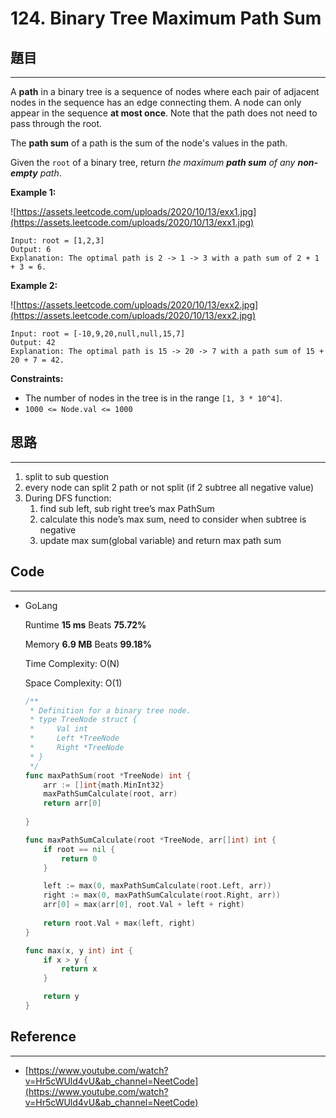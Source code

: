 # 124. Binary Tree Maximum Path Sum

## 題目

---

A **path** in a binary tree is a sequence of nodes where each pair of adjacent nodes in the sequence has an edge connecting them. A node can only appear in the sequence **at most once**. Note that the path does not need to pass through the root.

The **path sum** of a path is the sum of the node's values in the path.

Given the `root` of a binary tree, return *the maximum **path sum** of any **non-empty** path*.

**Example 1:**

![https://assets.leetcode.com/uploads/2020/10/13/exx1.jpg](https://assets.leetcode.com/uploads/2020/10/13/exx1.jpg)

```
Input: root = [1,2,3]
Output: 6
Explanation: The optimal path is 2 -> 1 -> 3 with a path sum of 2 + 1 + 3 = 6.

```

**Example 2:**

![https://assets.leetcode.com/uploads/2020/10/13/exx2.jpg](https://assets.leetcode.com/uploads/2020/10/13/exx2.jpg)

```
Input: root = [-10,9,20,null,null,15,7]
Output: 42
Explanation: The optimal path is 15 -> 20 -> 7 with a path sum of 15 + 20 + 7 = 42.

```

**Constraints:**

- The number of nodes in the tree is in the range `[1, 3 * 10^4]`.
- `1000 <= Node.val <= 1000`

## 思路

---

1. split to sub question
2. every node can split 2 path or not split (if 2 subtree all negative value)
3. During DFS function:
    1. find sub left, sub right tree’s max PathSum
    2. calculate this node’s max sum, need to consider when subtree is negative
    3. update max sum(global variable) and return max path sum

## Code

---

- GoLang
    
    
    Runtime **15 ms** Beats **75.72%**
    
    Memory **6.9 MB** Beats **99.18%**
    
    Time Complexity: O(N)
    
    Space Complexity: O(1)
    
    ```go
    /**
     * Definition for a binary tree node.
     * type TreeNode struct {
     *     Val int
     *     Left *TreeNode
     *     Right *TreeNode
     * }
     */
    func maxPathSum(root *TreeNode) int {
        arr := []int{math.MinInt32}
        maxPathSumCalculate(root, arr)
        return arr[0]
        
    }
    
    func maxPathSumCalculate(root *TreeNode, arr[]int) int {
        if root == nil {
            return 0
        }
    
        left := max(0, maxPathSumCalculate(root.Left, arr))
        right := max(0, maxPathSumCalculate(root.Right, arr))
        arr[0] = max(arr[0], root.Val + left + right)
        
        return root.Val + max(left, right)
    }
    
    func max(x, y int) int {
        if x > y {
            return x
        }
    
        return y
    }
    ```
    

## Reference

---

- [https://www.youtube.com/watch?v=Hr5cWUld4vU&ab_channel=NeetCode](https://www.youtube.com/watch?v=Hr5cWUld4vU&ab_channel=NeetCode)